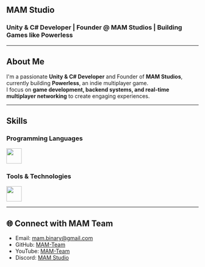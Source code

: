 ## MAM Studio
### Unity & C# Developer | Founder @ MAM Studios | Building Games like Powerless
---

## About Me
I'm a passionate **Unity & C# Developer** and Founder of **MAM Studios**, currently building **Powerless**, an indie multiplayer game.  
I focus on **game development, backend systems, and real-time multiplayer networking** to create engaging experiences.

---

## Skills

### Programming Languages

<img src="https://skillicons.dev/icons?i=cs,cpp,java,nodejs" height="40"/><br>

### Tools & Technologies

<img src="https://skillicons.dev/icons?i=unity,unreal,git,github,docker,linux,postgres,mongodb,bash" height="40"/><br>

---

## 🌐 Connect with MAM Team
- Email: mam.binary@gmail.com  
- GitHub: [MAM-Team](https://github.com/mam-team)  
- YouTube: [MAM-Team](https://www.youtube.com/@MAM-team)
- Discord: [MAM Studio](https://discord.gg/Z47TkYNv)

